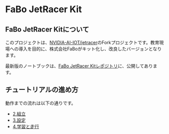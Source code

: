 # FaBo JetRacer Kit

## FaBo JetRacer Kitについて

このプロジェクトは、[NVIDIA-AI-IOT/jetracer](https://github.com/NVIDIA-AI-IOT/jetracer)のForkプロジェクトです。教育現場への導入を目的に、株式会社FaBoがキット化し、改良したバージョンとなります。　

最新版のノートブックは、[FaBo JetRacer Kitレポジトリ](https://github.com/FaBoPlatform/jetracer)に、公開してあります。


## チュートリアルの進め方

動作までの流れは以下の通りです。

- [2.組立](https://faboplatform.github.io/JetracerDocs/01.%E7%B5%84%E3%81%BF%E7%AB%8B%E3%81%A6/01.check/)
- [3.設定](https://faboplatform.github.io/JetracerDocs/03.%E8%A8%AD%E5%AE%9A/01.intro/)
- [4.学習と走行](https://faboplatform.github.io/JetracerDocs/04.%E5%AD%A6%E7%BF%92/01.notebooks/)




